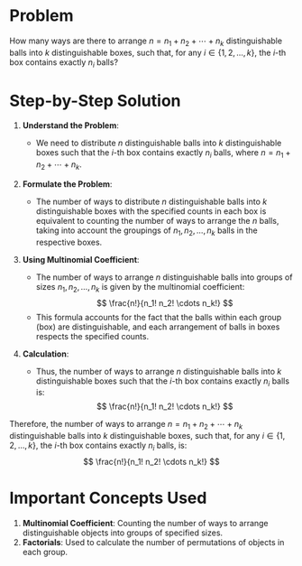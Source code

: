 # Problem
How many ways are there to arrange $n = n_1 + n_2 + \cdots + n_k$ distinguishable balls into $k$ distinguishable boxes, such that, for any $i \in \{1, 2, \ldots, k\}$, the $i$-th box contains exactly $n_i$ balls?

# Step-by-Step Solution

1. **Understand the Problem**:
    - We need to distribute $n$ distinguishable balls into $k$ distinguishable boxes such that the $i$-th box contains exactly $n_i$ balls, where $n = n_1 + n_2 + \cdots + n_k$.

2. **Formulate the Problem**:
    - The number of ways to distribute $n$ distinguishable balls into $k$ distinguishable boxes with the specified counts in each box is equivalent to counting the number of ways to arrange the $n$ balls, taking into account the groupings of $n_1, n_2, \ldots, n_k$ balls in the respective boxes.

3. **Using Multinomial Coefficient**:
    - The number of ways to arrange $n$ distinguishable balls into groups of sizes $n_1, n_2, \ldots, n_k$ is given by the multinomial coefficient:
    $$
    \frac{n!}{n_1! n_2! \cdots n_k!}
    $$
    - This formula accounts for the fact that the balls within each group (box) are distinguishable, and each arrangement of balls in boxes respects the specified counts.

4. **Calculation**:
    - Thus, the number of ways to arrange $n$ distinguishable balls into $k$ distinguishable boxes such that the $i$-th box contains exactly $n_i$ balls is:
    $$
    \frac{n!}{n_1! n_2! \cdots n_k!}
    $$

Therefore, the number of ways to arrange $n = n_1 + n_2 + \cdots + n_k$ distinguishable balls into $k$ distinguishable boxes, such that, for any $i \in \{1, 2, \ldots, k\}$, the $i$-th box contains exactly $n_i$ balls, is:
$$
\frac{n!}{n_1! n_2! \cdots n_k!}
$$

# Important Concepts Used
1. **Multinomial Coefficient**: Counting the number of ways to arrange distinguishable objects into groups of specified sizes.
2. **Factorials**: Used to calculate the number of permutations of objects in each group.
